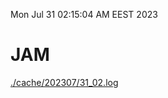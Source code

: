 Mon Jul 31 02:15:04 AM EEST 2023
# JAM
<a href='./cache/202307/31_02.log'>./cache/202307/31_02.log</a>
